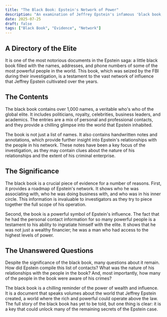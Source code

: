 ```yaml
---
title: "The Black Book: Epstein's Network of Power"
description: "An examination of Jeffrey Epstein's infamous 'black book,' a directory of the rich and powerful, and what it reveals about the network of influence he cultivated."
date: 2025-07-25
draft: false
tags: ["Black Book", "Evidence", "Network"]
---
```


## A Directory of the Elite

It is one of the most notorious documents in the Epstein saga: a little black book filled with the names, addresses, and phone numbers of some of the most powerful people in the world. This book, which was seized by the FBI during their investigation, is a testament to the vast network of influence that Jeffrey Epstein cultivated over the years.

## The Contents

The black book contains over 1,000 names, a veritable who's who of the global elite. It includes politicians, royalty, celebrities, business leaders, and academics. The entries are a mix of personal and professional contacts, and they provide a chilling glimpse into the world that Epstein inhabited.

The book is not just a list of names. It also contains handwritten notes and annotations, which provide further insight into Epstein's relationships with the people in his network. These notes have been a key focus of the investigation, as they may contain clues about the nature of his relationships and the extent of his criminal enterprise.

## The Significance

The black book is a crucial piece of evidence for a number of reasons. First, it provides a roadmap of Epstein's network. It shows who he was associating with, who he was doing business with, and who was in his inner circle. This information is invaluable to investigators as they try to piece together the full scope of his operation.

Second, the book is a powerful symbol of Epstein's influence. The fact that he had the personal contact information for so many powerful people is a testament to his ability to ingratiate himself with the elite. It shows that he was not just a wealthy financier; he was a man who had access to the highest levels of power.

## The Unanswered Questions

Despite the significance of the black book, many questions about it remain. How did Epstein compile this list of contacts? What was the nature of his relationships with the people in the book? And, most importantly, how many of the people in the book were aware of his crimes?

The black book is a chilling reminder of the power of wealth and influence. It is a document that speaks volumes about the world that Jeffrey Epstein created, a world where the rich and powerful could operate above the law. The full story of the black book has yet to be told, but one thing is clear: it is a key that could unlock many of the remaining secrets of the Epstein case.
